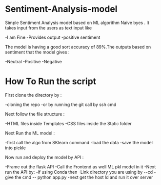 # Sentiment-Analysis-model
Simple Sentiment Analysis model based on ML algorithm Naive byes . It takes input from the users as text input like 

-I am Fine
-Provides output
-positive sentiment

The model is having a good sort accuracy of 89%.The outputs based on sentiment that the model gives :

-Neutral
-Positive
-Negative

# How To Run the script 

First clone the directory by :

-cloning the repo 
-or by running the git call by ssh cmd

Next follow the file structure :

-HTML files inside Templates
-CSS files inside the Static folder

Next Run the ML model :

-first call the algo from SKlearn command
-load the data 
-save the model into pickle

Now run and deploy the model by API :

-Frame out the flask API 
-Call the Frontend as well ML pkl model in it
-Next run the API by:
-if using Conda then 
-Link directory you are using by --cd
-give the cmd -- python app.py
-next get the host Id and run it over server
